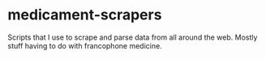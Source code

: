 # medicament-scrapers

 Scripts that I use to scrape and parse data from all around the web. Mostly stuff having to do with francophone medicine.
